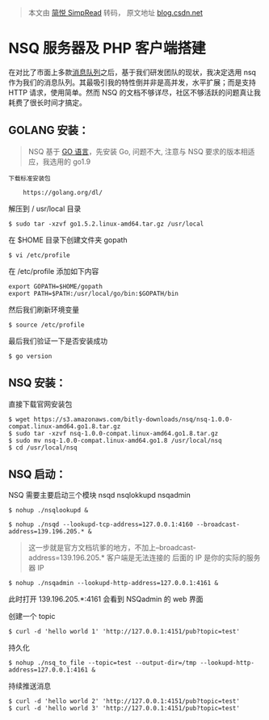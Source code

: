 > 本文由 [简悦 SimpRead](http://ksria.com/simpread/) 转码， 原文地址 [blog.csdn.net](https://blog.csdn.net/qq_33649725/article/details/76977499)

NSQ 服务器及 PHP 客户端搭建
==================

在对比了市面上多款[消息队列](https://so.csdn.net/so/search?q=%E6%B6%88%E6%81%AF%E9%98%9F%E5%88%97&spm=1001.2101.3001.7020)之后，基于我们研发团队的现状，我决定选用 nsq 作为我们的消息队列。其最吸引我的特性倒并非是高并发，水平扩展；而是支持 HTTP 请求，使用简单。然而 NSQ 的文档不够详尽，社区不够活跃的问题真让我耗费了很长时间才搞定。

GOLANG 安装：
----------

> NSQ 基于 [GO 语言](https://so.csdn.net/so/search?q=GO%E8%AF%AD%E8%A8%80&spm=1001.2101.3001.7020)，先安装 Go, 问题不大, 注意与 NSQ 要求的版本相适应，我选用的 go1.9

```
下载标准安装包

```

```
    https://golang.org/dl/
```

解压到 / usr/local 目录

```
$ sudo tar -xzvf go1.5.2.linux-amd64.tar.gz /usr/local
```

在 $HOME 目录下创建文件夹 gopath

```
$ vi /etc/profile 
```

在 /etc/profile 添加如下内容

```
export GOPATH=$HOME/gopath
export PATH=$PATH:/usr/local/go/bin:$GOPATH/bin
```

然后我们刷新环境变量

```
$ source /etc/profile
```

最后我们验证一下是否安装成功

```
$ go version
```

NSQ 安装：
-------

直接下载官网安装包

```
$ wget https://s3.amazonaws.com/bitly-downloads/nsq/nsq-1.0.0-compat.linux-amd64.go1.8.tar.gz
$ sudo tar -xzvf nsq-1.0.0-compat.linux-amd64.go1.8.tar.gz
$ sudo mv nsq-1.0.0-compat.linux-amd64.go1.8 /usr/local/nsq
$ cd /usr/local/nsq
```

NSQ 启动：
-------

NSQ 需要主要启动三个模块 nsqd nsqlokkupd nsqadmin

```
$ nohup ./nsqlookupd &
```

```
$ nohup ./nsqd --lookupd-tcp-address=127.0.0.1:4160 --broadcast-address=139.196.205.* &
```

> 这一步就是官方文档坑爹的地方，不加上–broadcast-address=139.196.205.* 客户端是无法连接的 后面的 IP 是你的实际的服务器 IP

```
$ nohup ./nsqadmin --lookupd-http-address=127.0.0.1:4161 &
```

此时打开 139.196.205.*:4161 会看到 NSQadmin 的 web 界面

创建一个 topic

```
$ curl -d 'hello world 1' 'http://127.0.0.1:4151/pub?topic=test'
```

持久化

```
$ nohup ./nsq_to_file --topic=test --output-dir=/tmp --lookupd-http-address=127.0.0.1:4161 &
```

持续推送消息

```
$ curl -d 'hello world 2' 'http://127.0.0.1:4151/pub?topic=test'
$ curl -d 'hello world 3' 'http://127.0.0.1:4151/pub?topic=test'
```